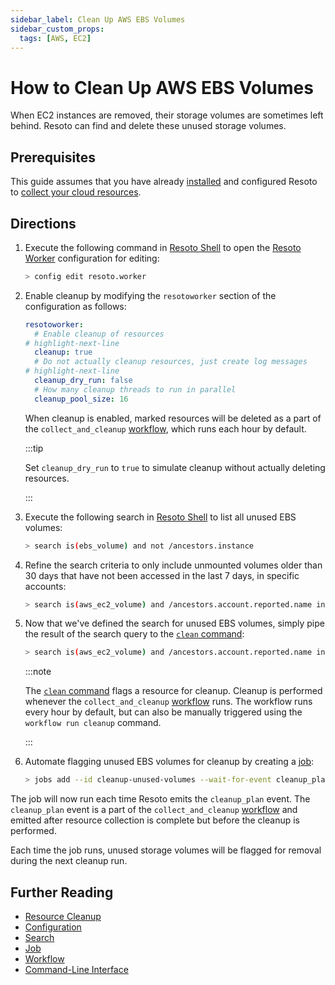 ```yaml
---
sidebar_label: Clean Up AWS EBS Volumes
sidebar_custom_props:
  tags: [AWS, EC2]
---
```


# How to Clean Up AWS EBS Volumes

When EC2 instances are removed, their storage volumes are sometimes left behind. Resoto can find and delete these unused storage volumes.

## Prerequisites

This guide assumes that you have already [installed](../../getting-started/install-resoto/index.md) and configured Resoto to [collect your cloud resources](../../getting-started/configure-cloud-provider-access/index.md).

## Directions

1. Execute the following command in [Resoto Shell](../../concepts/components/shell.md) to open the [Resoto Worker](../../concepts/components/worker.md) configuration for editing:

   ```bash
   > config edit resoto.worker
   ```

2. Enable cleanup by modifying the `resotoworker` section of the configuration as follows:

   ```yaml
   resotoworker:
     # Enable cleanup of resources
   # highlight-next-line
     cleanup: true
     # Do not actually cleanup resources, just create log messages
   # highlight-next-line
     cleanup_dry_run: false
     # How many cleanup threads to run in parallel
     cleanup_pool_size: 16
   ```

   When cleanup is enabled, marked resources will be deleted as a part of the `collect_and_cleanup` [workflow](../../concepts/automation/workflow.md), which runs each hour by default.

   :::tip

   Set `cleanup_dry_run` to `true` to simulate cleanup without actually deleting resources.

   :::

3. Execute the following search in [Resoto Shell](../../concepts/components/shell.md) to list all unused EBS volumes:

   ```bash
   > search is(ebs_volume) and not /ancestors.instance
   ```

4. Refine the search criteria to only include unmounted volumes older than 30 days that have not been accessed in the last 7 days, in specific accounts:

   ```bash
   > search is(aws_ec2_volume) and /ancestors.account.reported.name in [eng-jenkins,eng-development] and volume_status = available and age > 30d and last_access > 7d
   ```

5. Now that we've defined the search for unused EBS volumes, simply pipe the result of the search query to the [`clean` command](../../reference/cli/action-commands/clean.md):

   ```bash
   > search is(aws_ec2_volume) and /ancestors.account.reported.name in [eng-jenkins,eng-development] and volume_status = available and age > 30d and last_access > 7d | clean
   ```

   :::note

   The [`clean` command](../../reference/cli/action-commands/clean.md) flags a resource for cleanup. Cleanup is performed whenever the `collect_and_cleanup` [workflow](../../concepts/automation/workflow.md) runs. The workflow runs every hour by default, but can also be manually triggered using the `workflow run cleanup` command.

   :::

6. Automate flagging unused EBS volumes for cleanup by creating a [job](../../concepts/automation/job.md):

   ```bash
   > jobs add --id cleanup-unused-volumes --wait-for-event cleanup_plan 'search is(aws_ec2_volume) and /ancestors.account.reported.name in [eng-jenkins,eng-development] and volume_status = available and age > 30d and last_access > 7d | clean'
   ```

The job will now run each time Resoto emits the `cleanup_plan` event. The `cleanup_plan` event is a part of the `collect_and_cleanup` [workflow](../../concepts/automation/workflow.md) and emitted after resource collection is complete but before the cleanup is performed.

Each time the job runs, unused storage volumes will be flagged for removal during the next cleanup run.

## Further Reading

- [Resource Cleanup](../../concepts/resource-management/cleanup.md)
- [Configuration](../../reference/configuration/index.md)
- [Search](../../reference/search/index.md)
- [Job](../../concepts/automation/job.md)
- [Workflow](../../concepts/automation/workflow.md)
- [Command-Line Interface](../../reference/cli/index.md)
